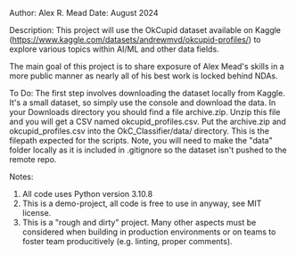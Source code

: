 Author: Alex R. Mead
Date: August 2024

Description:
This project will use the OkCupid dataset available on
Kaggle (https://www.kaggle.com/datasets/andrewmvd/okcupid-profiles/) to
explore various topics within AI/ML and other data fields. 

The main goal of this project is to share exposure of Alex Mead's skills
in a more public manner as nearly all of his best work is locked behind NDAs.

To Do:
The first step involves downloading the dataset locally from Kaggle. It's 
a small dataset, so simply use the console and download the data. In 
your Downloads directory you should find a file archive.zip. Unzip this 
file and you will get a CSV named okcupid_profiles.csv. Put the archive.zip and 
okcupid_profiles.csv into the OkC_Classifier/data/ directory. This is the 
filepath expected for the scripts. Note, you will need to make the "data"
folder locally as it is included in .gitignore so the dataset isn't pushed
to the remote repo.

Notes:
1) All code uses Python version 3.10.8
2) This is a demo-project, all code is free to use in anyway, see MIT license. 
3) This is a "rough and dirty" project. Many other aspects must be considered
    when building in production environments or on teams to foster team
    producitively (e.g. linting, proper comments).



